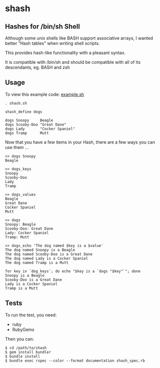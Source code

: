 #  shash
## Hashes for /bin/sh Shell

Although some unix shells like BASH support associative arrays, I wanted better "Hash tables" when writing shell scripts.

This provides hash-like functionality with a pleasant syntax.

It is compatible with /bin/sh and should be compatible with all of its descendants, eg. BASH and zsh

## Usage

To view this example code: [example.sh](/remi/shash/blob/master/example.sh)

    . shash.sh

    shash_define dogs

    dogs Snoopy     Beagle
    dogs Scooby-Doo "Great Dane"
    dogs Lady       "Cocker Spaniel"
    dogs Tramp      Mutt

Now that you have a few items in your Hash, there are a few ways you can use them ...

    >> dogs Snoopy
    Beagle

    >> dogs_keys
    Snoopy
    Scooby-Doo
    Lady
    Tramp

    >> dogs_values
    Beagle
    Great Dane
    Cocker Spaniel
    Mutt

    >> dogs
    Snoopy: Beagle
    Scooby-Doo: Great Dane
    Lady: Cocker Spaniel
    Tramp: Mutt

    >> dogs_echo 'The dog named $key is a $value'
    The dog named Snoopy is a Beagle
    The dog named Scooby-Doo is a Great Dane
    The dog named Lady is a Cocker Spaniel
    The dog named Tramp is a Mutt

    for key in `dog_keys`; do echo "$key is a `dogs "$key"`"; done
    Snoopy is a Beagle
    Scooby-Doo is a Great Dane
    Lady is a Cocker Spaniel
    Tramp is a Mutt

## Tests

To run the test, you need:

 - ruby
 - RubyGems

Then you can:

    $ cd /path/to/shash
    $ gem install bundler
    $ bundle install
    $ bundle exec rspec --color --format documentation shash_spec.rb
